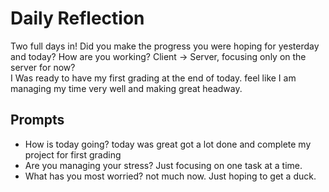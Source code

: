 # Daily Reflection
Two full days in! Did you make the progress you were hoping for yesterday and today? How are you working? Client -> Server, focusing only on the server for now?  
I Was ready to have my first grading at the end of today. feel like I am managing my time very well and making great headway.
## Prompts
- How is today going? 
today was great got a lot done and complete my project for first grading
- Are you managing your stress?
Just focusing on one task at a time. 
- What has you most worried?
not much now. Just hoping to get a duck. 